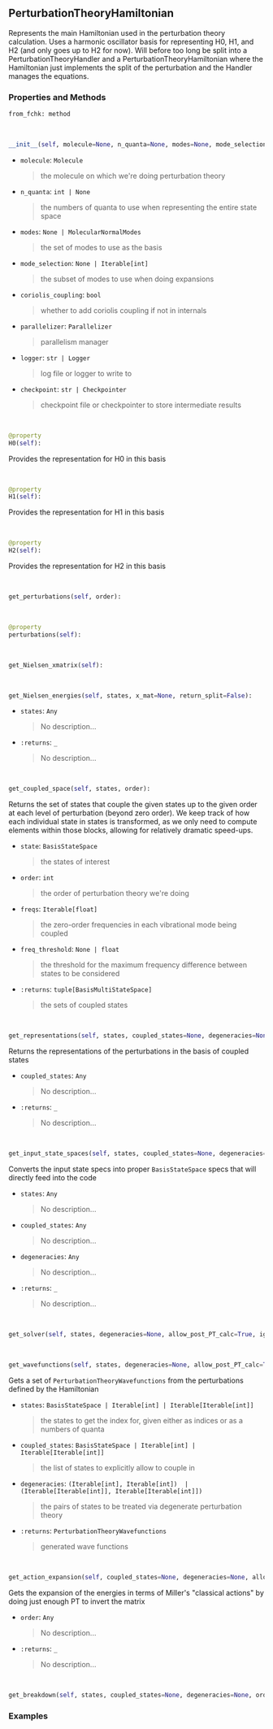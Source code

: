 ## <a id="Psience.VPT2.Hamiltonian.PerturbationTheoryHamiltonian">PerturbationTheoryHamiltonian</a>
Represents the main Hamiltonian used in the perturbation theory calculation.
Uses a harmonic oscillator basis for representing H0, H1, and H2 (and only goes up to H2 for now).
Will before too long be split into a PerturbationTheoryHandler and a PerturbationTheoryHamiltonian
where the Hamiltonian just implements the split of the perturbation and the Handler manages the equations.

### Properties and Methods
```python
from_fchk: method
```
<a id="Psience.VPT2.Hamiltonian.PerturbationTheoryHamiltonian.__init__" class="docs-object-method">&nbsp;</a>
```python
__init__(self, molecule=None, n_quanta=None, modes=None, mode_selection=None, potential_derivatives=None, coriolis_coupling=True, include_pseudopotential=True, potential_terms=None, kinetic_terms=None, coriolis_terms=None, pseudopotential_terms=None, selection_rules=None, operator_chunk_size=None, logger=None, checkpoint=None, parallelizer=None, **expansion_options): 
```

- `molecule`: `Molecule`
    >the molecule on which we're doing perturbation theory
- `n_quanta`: `int | None`
    >the numbers of quanta to use when representing the entire state space
- `modes`: `None | MolecularNormalModes`
    >the set of modes to use as the basis
- `mode_selection`: `None | Iterable[int]`
    >the subset of modes to use when doing expansions
- `coriolis_coupling`: `bool`
    >whether to add coriolis coupling if not in internals
- `parallelizer`: `Parallelizer`
    >parallelism manager
- `logger`: `str | Logger`
    >log file or logger to write to
- `checkpoint`: `str | Checkpointer`
    >checkpoint file or checkpointer to store intermediate results

<a id="Psience.VPT2.Hamiltonian.PerturbationTheoryHamiltonian.H0" class="docs-object-method">&nbsp;</a>
```python
@property
H0(self): 
```
Provides the representation for H0 in this basis

<a id="Psience.VPT2.Hamiltonian.PerturbationTheoryHamiltonian.H1" class="docs-object-method">&nbsp;</a>
```python
@property
H1(self): 
```
Provides the representation for H1 in this basis

<a id="Psience.VPT2.Hamiltonian.PerturbationTheoryHamiltonian.H2" class="docs-object-method">&nbsp;</a>
```python
@property
H2(self): 
```
Provides the representation for H2 in this basis

<a id="Psience.VPT2.Hamiltonian.PerturbationTheoryHamiltonian.get_perturbations" class="docs-object-method">&nbsp;</a>
```python
get_perturbations(self, order): 
```

<a id="Psience.VPT2.Hamiltonian.PerturbationTheoryHamiltonian.perturbations" class="docs-object-method">&nbsp;</a>
```python
@property
perturbations(self): 
```

<a id="Psience.VPT2.Hamiltonian.PerturbationTheoryHamiltonian.get_Nielsen_xmatrix" class="docs-object-method">&nbsp;</a>
```python
get_Nielsen_xmatrix(self): 
```

<a id="Psience.VPT2.Hamiltonian.PerturbationTheoryHamiltonian.get_Nielsen_energies" class="docs-object-method">&nbsp;</a>
```python
get_Nielsen_energies(self, states, x_mat=None, return_split=False): 
```

- `states`: `Any`
    >No description...
- `:returns`: `_`
    >No description...

<a id="Psience.VPT2.Hamiltonian.PerturbationTheoryHamiltonian.get_coupled_space" class="docs-object-method">&nbsp;</a>
```python
get_coupled_space(self, states, order): 
```
Returns the set of states that couple the given states up to the given order at each level of perturbation (beyond zero order).
        We keep track of how each individual state in states is transformed, as we only need to compute elements within those
        blocks, allowing for relatively dramatic speed-ups.
- `state`: `BasisStateSpace`
    >the states of interest
- `order`: `int`
    >the order of perturbation theory we're doing
- `freqs`: `Iterable[float]`
    >the zero-order frequencies in each vibrational mode being coupled
- `freq_threshold`: `None | float`
    >the threshold for the maximum frequency difference between states to be considered
- `:returns`: `tuple[BasisMultiStateSpace]`
    >the sets of coupled states

<a id="Psience.VPT2.Hamiltonian.PerturbationTheoryHamiltonian.get_representations" class="docs-object-method">&nbsp;</a>
```python
get_representations(self, states, coupled_states=None, degeneracies=None, order=2): 
```
Returns the representations of the perturbations in the basis of coupled states
- `coupled_states`: `Any`
    >No description...
- `:returns`: `_`
    >No description...

<a id="Psience.VPT2.Hamiltonian.PerturbationTheoryHamiltonian.get_input_state_spaces" class="docs-object-method">&nbsp;</a>
```python
get_input_state_spaces(self, states, coupled_states=None, degeneracies=None, order=2, deg_extra_order=2): 
```
Converts the input state specs into proper `BasisStateSpace` specs that
        will directly feed into the code
- `states`: `Any`
    >No description...
- `coupled_states`: `Any`
    >No description...
- `degeneracies`: `Any`
    >No description...
- `:returns`: `_`
    >No description...

<a id="Psience.VPT2.Hamiltonian.PerturbationTheoryHamiltonian.get_solver" class="docs-object-method">&nbsp;</a>
```python
get_solver(self, states, degeneracies=None, allow_post_PT_calc=True, ignore_odd_order_energies=True, use_full_basis=True, verbose=False, order=2, expansion_order=None, memory_constrained=None, target_property_rules=None, **opts): 
```

<a id="Psience.VPT2.Hamiltonian.PerturbationTheoryHamiltonian.get_wavefunctions" class="docs-object-method">&nbsp;</a>
```python
get_wavefunctions(self, states, degeneracies=None, allow_post_PT_calc=True, ignore_odd_order_energies=True, use_full_basis=True, verbose=False, order=2, expansion_order=None, memory_constrained=None, target_property_rules=None, **opts): 
```
Gets a set of `PerturbationTheoryWavefunctions` from the perturbations defined by the Hamiltonian
- `states`: `BasisStateSpace | Iterable[int] | Iterable[Iterable[int]]`
    >the states to get the index for, given either as indices or as a numbers of quanta
- `coupled_states`: `BasisStateSpace | Iterable[int] | Iterable[Iterable[int]]`
    >the list of states to explicitly allow to couple in
- `degeneracies`: `(Iterable[int], Iterable[int])  | (Iterable[Iterable[int]], Iterable[Iterable[int]])`
    >the pairs of states to be treated via degenerate perturbation theory
- `:returns`: `PerturbationTheoryWavefunctions`
    >generated wave functions

<a id="Psience.VPT2.Hamiltonian.PerturbationTheoryHamiltonian.get_action_expansion" class="docs-object-method">&nbsp;</a>
```python
get_action_expansion(self, coupled_states=None, degeneracies=None, allow_sakurai_degs=False, allow_post_PT_calc=True, modify_degenerate_perturbations=False, intermediate_normalization=False, ignore_odd_order_energies=True, zero_element_warning=True, state_space_iterations=None, verbose=False, order=2): 
```
Gets the expansion of the energies in terms of Miller's "classical actions" by
        doing just enough PT to invert the matrix
- `order`: `Any`
    >No description...
- `:returns`: `_`
    >No description...

<a id="Psience.VPT2.Hamiltonian.PerturbationTheoryHamiltonian.get_breakdown" class="docs-object-method">&nbsp;</a>
```python
get_breakdown(self, states, coupled_states=None, degeneracies=None, order=2): 
```

### Examples


